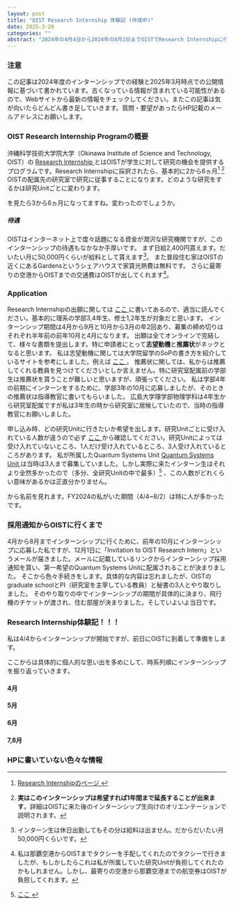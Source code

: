 ```yaml
---
layout: post
title: "OIST Research Internship 体験記 (作成中)"
date: 2025-3-20
categories: ""
abstract: "2024年の4月4日から2024年の8月2日までOISTでResearch Internshipに行ってきました。その時の体験記です。OISTのResearch Internshipについての記事は少ないと思うので、申し込もうか気になっている人がいたら是非参考にしてください。"
---
```


<!-- 目次を作りたい -->

### 注意

この記事は2024年度のインターンシップでの経験と2025年3月時点での公開情報に基づいて書かれています。古くなっている情報が含まれている可能性があるので、Webサイトから最新の情報をチェックしてください。またこの記事は気が向いたらどんどん書き足していきます。質問・要望があったらHP記載のメールアドレスにお願いします。

### OIST Research Internship Programの概要

沖縄科学技術大学院大学（Okinawa Institute of
Science and Technology, OIST）の
<a href="https://admissions.oist.jp/oist-research-internship-program-description" target="_blank">
        Research Internship
</a>
とはOISTが学生に対して研究の機会を提供するプログラムです。Research Internshipに採択されたら、基本的に2から6ヵ月[^RI_term] [^RI_extend]
OISTの配属先の研究室で研究に従事することになります。どのような研究をするかは研究Unitごとに変わります。

[^RI_term]: <a href="https://admissions.oist.jp/oist-research-internship-program-description" target="_blank">
        Research Internshipのページ
</a>
を見たら3から6ヵ月になってますね。変わったのでしょうか。

[^RI_extend]: **実はこのインターンシップは希望すれば1年間まで延長することが出来ます**。詳細はOISTに来た後のインターンシップ生向けのオリエンテーションで説明されます。

##### 待遇
OISTはインターネット上で度々話題になる資金が潤沢な研究機関ですが、このインターンシップの待遇もなかなか手厚いです。
まず日給2,400円貰えます。だいたい月に50,000円くらいが給料として貰えます[^RI_salary]。
また普段住む家はOISTの近くにあるGardensというシェアハウスで家賃光熱費は無料です。
さらに最寄りの空港からOISTまでの交通費はOISTが出してくれます[^RI_traffic]。



[^RI_salary]: インターン生は休日出勤してもその分は給料は出ません。だからだいたい月50,000円くらいです。

[^RI_traffic]: 私は那覇空港からOISTまでタクシーを手配してくれたのでタクシーで行きましたが、もしかしたらこれは私が所属していた研究Unitが負担してくれたのかもしれません。しかし、最寄りの空港から那覇空港までの航空券はOISTが負担してくれます。






### Application

Research Internshipの出願に関しては
<a href="https://admissions.oist.jp/apply-research-internship" target="_blank">
        ここ
</a>
に書いてあるので、適当に読んでください。基本的に理系の学部3,4年生、修士1,2年生が対象だと思います。
インターンシップ期間は4月から9月と10月から3月の年2回あり、募集の締め切りはそれぞれ半年前の前年10月と4月になります。
出願は全てオンラインで完結して、様々な書類を提出します。特に申請者にとって**志望動機**と**推薦状**がネックとなると思います。
私は志望動機に関しては大学院留学のSoPの書き方を紹介しているサイトを参考にしました。例えば
<a href="https://xplane.jp/application-prep/sop/" target="_blank">
        ここ
</a>。
推薦状に関しては、私からは推薦してくれる教員を見つけてくださいとしか言えません。特に研究室配属前の学部生は推薦状を貰うことが難しいと思いますが、頑張ってください。
私は学部4年の前期にインターンをするために、学部3年の10月に応募しましたが、そのときの推薦状は指導教官に書いてもらいました。
広島大学理学部物理学科は4年生から研究室配属ですが私は3年生の時から研究室に居候していたので、当時の指導教官にお願いしました。

申し込み時、どの研究Unitに行きたいか希望を出します。研究Unitごとに受け入れている人数が違うので必ず
<a href="https://admissions.oist.jp/availability-faculty-project-hosting-research-internship-program" target="_blank">
        ここ
</a>
から確認してください。研究Unitによっては受け入れていないところ、1人だけ受け入れているところ、3人受け入れているところがあります。
私が所属したQuantum Systems Unit
<a href="https://groups.oist.jp/qsu" target="_blank">
        Quantum Systems Unit
</a>
は当時は3人まで募集していました。しかし実際に来たインターン生はそれより全然多かったので（多分、全研究Unitの中で最多）[^RI_QSU_inter]
、この人数がどれくらい意味があるかは正直分かりません。

[^RI_QSU_inter]: <a href="https://www.oist.jp/research/research-units/qsu/research-intern" target="_blank">
        ここ
</a>
から名前を見れます。FY2024の私がいた期間（4/4~8/2）は特に人が多かったです。


### 採用通知からOISTに行くまで

4月から8月までインターンシップに行くために、前年の10月にインターンシップに応募した私ですが、12月1日に「Invitation to OIST Research Intern」というメールが届きました。メールに記載しているリンクからインターンシップ採用通知を貰い、第一希望のQuantum Systems Unitに配属されることが決まりました。
そこから色々手続きをします。具体的な内容は忘れましたが、OISTのgraduate schoolとPI（研究室を主宰している教員）と秘書の3人とやり取りしました。
そのやり取りの中でインターンシップの期間が具体的に決まり、飛行機のチケットが渡され、住む部屋が決まりました。そしていよいよ当日です。



### Research Internship体験記！！！

私は4/4からインターンシップが開始ですが、前日にOISTに到着して準備をします。


ここからは具体的に個人的な思い出を多めにして、時系列順にインターンシップを振り返っていきます。

#### 4月



#### 5月



#### 6月




#### 7,8月






### HPに書いていない色々な情報
